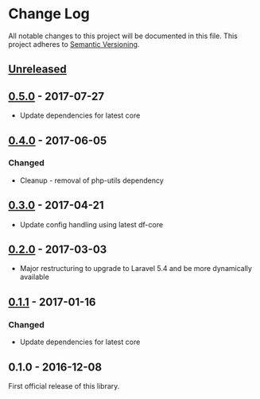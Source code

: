 # Change Log
All notable changes to this project will be documented in this file.
This project adheres to [Semantic Versioning](http://semver.org/).

## [Unreleased]
## [0.5.0] - 2017-07-27
- Update dependencies for latest core

## [0.4.0] - 2017-06-05
### Changed
- Cleanup - removal of php-utils dependency

## [0.3.0] - 2017-04-21
- Update config handling using latest df-core

## [0.2.0] - 2017-03-03
- Major restructuring to upgrade to Laravel 5.4 and be more dynamically available

## [0.1.1] - 2017-01-16
### Changed
- Update dependencies for latest core

## 0.1.0 - 2016-12-08
First official release of this library.

[Unreleased]: https://github.com/dreamfactorysoftware/df-azure-ad/compare/0.5.0...HEAD
[0.5.0]: https://github.com/dreamfactorysoftware/df-azure-ad/compare/0.4.0...0.5.0
[0.4.0]: https://github.com/dreamfactorysoftware/df-azure-ad/compare/0.3.0...0.4.0
[0.3.0]: https://github.com/dreamfactorysoftware/df-azure-ad/compare/0.2.0...0.3.0
[0.2.0]: https://github.com/dreamfactorysoftware/df-azure-ad/compare/0.1.1...0.2.0
[0.1.1]: https://github.com/dreamfactorysoftware/df-azure-ad/compare/0.1.0...0.1.1
